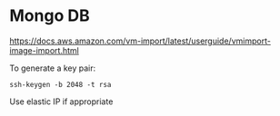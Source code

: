 # Mongo DB

<https://docs.aws.amazon.com/vm-import/latest/userguide/vmimport-image-import.html>

To generate a key pair:

```shell
ssh-keygen -b 2048 -t rsa
```

Use elastic IP if appropriate
